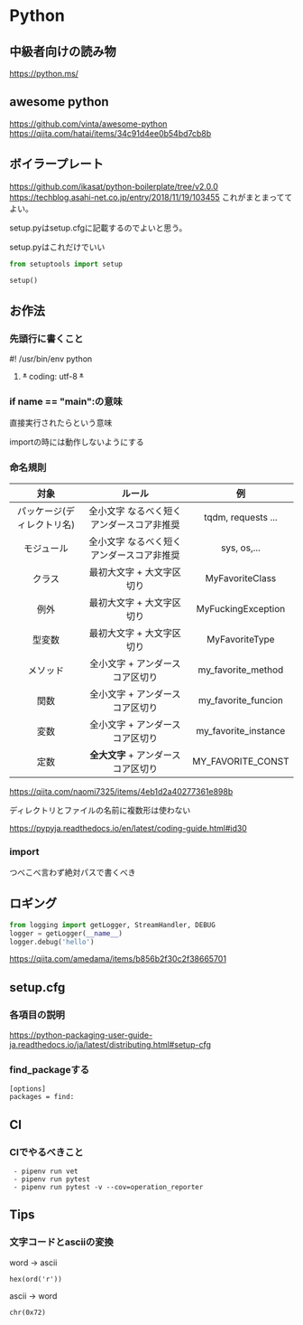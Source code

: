 # Python

## 中級者向けの読み物

https://python.ms/

## awesome python

https://github.com/vinta/awesome-python
https://qiita.com/hatai/items/34c91d4ee0b54bd7cb8b


## ボイラープレート

https://github.com/ikasat/python-boilerplate/tree/v2.0.0
https://techblog.asahi-net.co.jp/entry/2018/11/19/103455
これがまとまっててよい。

setup.pyはsetup.cfgに記載するのでよいと思う。

setup.pyはこれだけでいい

```python
from setuptools import setup

setup()
```


## お作法

### 先頭行に書くこと

#! /usr/bin/env python

1. ~~*~~ coding: utf-8 ~~*~~



### if __name__ == "__main__":の意味

直接実行されたらという意味

importの時には動作しないようにする


### 命名規則

| 対象              |ルール                                  | 例                   |
|:----------------:|:--------------------------------------:|:--------------------:|
| パッケージ(ディレクトリ名)      | 全小文字 なるべく短くアンダースコア非推奨    | tqdm, requests ...  |
| モジュール      | 全小文字 なるべく短くアンダースコア非推奨    | sys, os,...         |
| クラス          | 最初大文字 + 大文字区切り| MyFavoriteClass     |
| 例外            | 最初大文字 + 大文字区切り| MyFuckingException  |
| 型変数         | 最初大文字 + 大文字区切り | MyFavoriteType      |
| メソッド       | 全小文字 + アンダースコア区切り| my_favorite_method  |
| 関数           | 全小文字 + アンダースコア区切り| my_favorite_funcion |
| 変数           | 全小文字 + アンダースコア区切り| my_favorite_instance|
| 定数           | **全大文字** + アンダースコア区切り| MY_FAVORITE_CONST   |

https://qiita.com/naomi7325/items/4eb1d2a40277361e898b

ディレクトリとファイルの名前に複数形は使わない

https://pypyja.readthedocs.io/en/latest/coding-guide.html#id30


### import

つべこべ言わず絶対パスで書くべき


## ロギング

```python
from logging import getLogger, StreamHandler, DEBUG
logger = getLogger(__name__)
logger.debug('hello')
```


https://qiita.com/amedama/items/b856b2f30c2f38665701



## setup.cfg

### 各項目の説明

https://python-packaging-user-guide-ja.readthedocs.io/ja/latest/distributing.html#setup-cfg

### find_packageする

```
[options]
packages = find:
```

## CI

### CIでやるべきこと

```
 - pipenv run vet
 - pipenv run pytest
 - pipenv run pytest -v --cov=operation_reporter
```

## Tips

### 文字コードとasciiの変換

word -> ascii

`hex(ord('r'))`

ascii -> word

`chr(0x72)`





